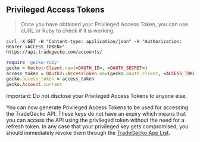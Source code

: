 ## Privileged Access Tokens
> Once you have obtained your Privileged Access Token, you can use cURL or Ruby to check if it is working.

```shell
curl -X GET -H "Content-type: application/json" -H "Authorization: Bearer <ACCESS_TOKEN>"
https://api.tradegecko.com/accounts/
```

```ruby
require 'gecko-ruby'
gecko = Gecko::Client.new(<OAUTH_ID>, <OAUTH_SECRET>)
access_token = OAuth2::AccessToken.new(gecko.oauth_client, <ACCESS_TOKEN>)
gecko.access_token = access_token
gecko.Account.current
```

<aside class="notice">
Important: Do not disclose your Privileged Access Tokens to anyone else.
</aside>

You can now generate Privileged Access Tokens to be used for accessing the TradeGecko API.
These keys do not have an expiry which means that you can access the API using the privileged token
without the need for a refresh token. In any case that your privileged key gets compromised, you should
immediately revoke them through the [TradeGecko App List](https://go.tradegecko.com/oauth/applications).



